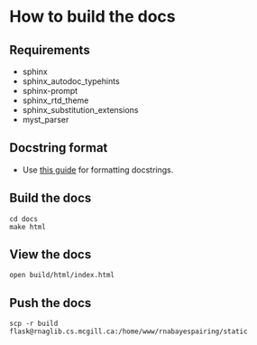 # How to build the docs

## Requirements

* sphinx
* sphinx_autodoc_typehints
* sphinx-prompt
* sphinx_rtd_theme
* sphinx_substitution_extensions
* myst_parser

## Docstring format

* Use [this guide](https://sphinx-rtd-tutorial.readthedocs.io/en/latest/docstrings.html) for formatting docstrings.


## Build the docs

```
cd docs
make html
```

## View the docs

```
open build/html/index.html
```

## Push the docs

```
scp -r build flask@rnaglib.cs.mcgill.ca:/home/www/rnabayespairing/static
```

